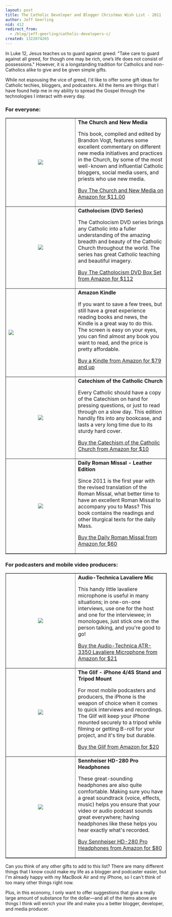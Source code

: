 ```yaml
---
layout: post
title: The Catholic Developer and Blogger Christmas Wish List - 2011
author: Jeff Geerling
nid: 412
redirect_from:
  - /blog/jeff-geerling/catholic-developers-c/
created: 1322074265
---
```

In Luke 12, Jesus teaches us to guard against greed: "Take care to guard against all greed, for though one may be rich, one’s life does not consist of possessions." However, it is a longstanding tradition for Catholics and non-Catholics alike to give and be given simple gifts.

While not espousing the vice of greed, I'd like to offer some gift ideas for Catholic techies, bloggers, and podcasters. All the items are things that I have found help me in my ability to spread the Gospel through the technologies I interact with every day.

<h3>For everyone:</h3>

<table style="width: 100%;" border="1" cellspacing="5" cellpadding="10">
<tbody>
<tr>
<td style="text-align: center; width: 200px;"><a href="http://www.amazon.com/gp/product/1592760333/ref=as_li_ss_il?ie=UTF8&amp;tag=httpwwwmidw06-20&amp;linkCode=as2&amp;camp=217145&amp;creative=399373&amp;creativeASIN=1592760333"><img src="http://ws.assoc-amazon.com/widgets/q?_encoding=UTF8&amp;Format=_SL160_&amp;ASIN=1592760333&amp;MarketPlace=US&amp;ID=AsinImage&amp;WS=1&amp;tag=httpwwwmidw06-20&amp;ServiceVersion=20070822" border="0" /></a><img src="http://www.assoc-amazon.com/e/ir?t=httpwwwmidw06-20&amp;l=as2&amp;o=1&amp;a=1592760333&amp;camp=217145&amp;creative=399373" alt="" width="1" height="1" border="0" style="border: none !important; margin: 0px !important;" /></td>
<td><strong>The Church and New Media</strong>

<strong></strong><strong></strong>This book, compiled and edited by Brandon Vogt, features some excellent commentary on different new media initiatives and practices in the Church, by some of the most well-known and influential Catholic bloggers, social media users, and priests who use new media.&nbsp;

<a href="http://www.amazon.com/gp/product/1592760333/ref=as_li_ss_tl?ie=UTF8&amp;tag=httpwwwmidw06-20&amp;linkCode=as2&amp;camp=217145&amp;creative=399373&amp;creativeASIN=1592760333">Buy The Church and New Media on Amazon for $11.00</a></td>
</tr>
<tr>
<td style="text-align: center; width: 200px;"><a href="http://www.amazon.com/gp/product/B005J6U77Q/ref=as_li_ss_il?ie=UTF8&amp;tag=httpwwwmidw06-20&amp;linkCode=as2&amp;camp=217145&amp;creative=399373&amp;creativeASIN=B005J6U77Q"><img src="http://ws.assoc-amazon.com/widgets/q?_encoding=UTF8&amp;Format=_SL160_&amp;ASIN=B005J6U77Q&amp;MarketPlace=US&amp;ID=AsinImage&amp;WS=1&amp;tag=httpwwwmidw06-20&amp;ServiceVersion=20070822" border="0" /></a><img src="http://www.assoc-amazon.com/e/ir?t=httpwwwmidw06-20&amp;l=as2&amp;o=1&amp;a=B005J6U77Q&amp;camp=217145&amp;creative=399373" alt="" width="1" height="1" border="0" style="border: none !important; margin: 0px !important;" /></td>
<td><strong>Catholocism (DVD Series)</strong>

<strong></strong>The Catholocism DVD series brings any Catholic into a fuller understanding of the amazing breadth and beauty of the Catholic Church throughout the world. The series has great Catholic teaching and beautiful imagery.

<a href="http://www.amazon.com/gp/product/B005J6U77Q/ref=as_li_ss_tl?ie=UTF8&amp;tag=httpwwwmidw06-20&amp;linkCode=as2&amp;camp=217145&amp;creative=399373&amp;creativeASIN=B005J6U77Q">Buy The Catholocism DVD Box Set from Amazon for $112</a></td>
</tr>
<tr>
<td style="text-align: center; width: 200px;"><a href="http://www.amazon.com/gp/product/B0051QVESA/ref=as_li_ss_il?ie=UTF8&amp;tag=httpwwwmidw06-20&amp;linkCode=as2&amp;camp=217145&amp;creative=399373&amp;creativeASIN=B0051QVESA"><img src="http://ws.assoc-amazon.com/widgets/q?_encoding=UTF8&amp;Format=_SL160_&amp;ASIN=B0051QVESA&amp;MarketPlace=US&amp;ID=AsinImage&amp;WS=1&amp;tag=httpwwwmidw06-20&amp;ServiceVersion=20070822" border="0" style="display: block; margin-left: auto; margin-right: auto;" /></a><img src="http://www.assoc-amazon.com/e/ir?t=httpwwwmidw06-20&amp;l=as2&amp;o=1&amp;a=B0051QVESA&amp;camp=217145&amp;creative=399373" alt="" width="1" height="1" border="0" style="border: none !important; margin: 0px !important;" /></td>
<td><strong>Amazon Kindle</strong>

<strong></strong>If you want to save a few trees, but still have a great experience reading books and news, the Kindle is a great way to do this. The screen is easy on your eyes, you can find almost any book you want to read, and the price is pretty affordable.

<a href="http://www.amazon.com/gp/product/B0051QVESA/ref=as_li_ss_tl?ie=UTF8&amp;tag=httpwwwmidw06-20&amp;linkCode=as2&amp;camp=217145&amp;creative=399373&amp;creativeASIN=B0051QVESA">Buy a Kindle from Amazon for $79 and up</a></td>
</tr>
<tr>
<td style="text-align: center; width: 200px;"><a href="http://www.amazon.com/gp/product/0385508190/ref=as_li_ss_il?ie=UTF8&amp;tag=httpwwwmidw06-20&amp;linkCode=as2&amp;camp=217145&amp;creative=399369&amp;creativeASIN=0385508190"><img src="http://ws.assoc-amazon.com/widgets/q?_encoding=UTF8&amp;Format=_SL160_&amp;ASIN=0385508190&amp;MarketPlace=US&amp;ID=AsinImage&amp;WS=1&amp;tag=httpwwwmidw06-20&amp;ServiceVersion=20070822" border="0" /></a><img src="http://www.assoc-amazon.com/e/ir?t=httpwwwmidw06-20&amp;l=as2&amp;o=1&amp;a=0385508190&amp;camp=217145&amp;creative=399369" alt="" width="1" height="1" border="0" style="border: none !important; margin: 0px !important;" /></td>
<td><strong>Catechism of the Catholic Church</strong>

<strong></strong><strong></strong>Every Catholic should have a copy of the Catechism on hand for pressing questions, or just to read through on a slow day. This edition handily fits into any bookcase, and lasts a very long time due to its sturdy hard cover.

<a href="http://www.amazon.com/gp/product/0385508190/ref=as_li_ss_tl?ie=UTF8&amp;tag=httpwwwmidw06-20&amp;linkCode=as2&amp;camp=217145&amp;creative=399369&amp;creativeASIN=0385508190">Buy the Catechism of the Catholic Church from Amazon for $10</a></td>
</tr>
<tr>
<td style="text-align: center; width: 200px;"><a href="http://www.amazon.com/gp/product/1612785093/ref=as_li_ss_il?ie=UTF8&amp;tag=httpwwwmidw06-20&amp;linkCode=as2&amp;camp=217145&amp;creative=399373&amp;creativeASIN=1612785093"><img src="http://ws.assoc-amazon.com/widgets/q?_encoding=UTF8&amp;Format=_SL160_&amp;ASIN=1612785093&amp;MarketPlace=US&amp;ID=AsinImage&amp;WS=1&amp;tag=httpwwwmidw06-20&amp;ServiceVersion=20070822" border="0" /></a><img src="http://www.assoc-amazon.com/e/ir?t=httpwwwmidw06-20&amp;l=as2&amp;o=1&amp;a=1612785093&amp;camp=217145&amp;creative=399373" alt="" width="1" height="1" border="0" style="border: none !important; margin: 0px !important;" /></td>
<td><strong>Daily Roman Missal - Leather Edition</strong>

<strong></strong>Since 2011 is the first year with the revised translation of the Roman Missal, what better time to have an excellent Roman Missal to accompany you to Mass? This book contains the readings and other liturgical texts for the daily Mass.

<a href="http://www.amazon.com/gp/product/1612785093/ref=as_li_ss_tl?ie=UTF8&amp;tag=httpwwwmidw06-20&amp;linkCode=as2&amp;camp=217145&amp;creative=399373&amp;creativeASIN=1612785093">Buy the Daily Roman Missal from Amazon for $60</a></td>
</tr>
</tbody></table>

<h3>For podcasters and mobile video producers:</h3>

<table style="width: 100%;" border="1" cellspacing="5" cellpadding="10">
<tbody>
<tr>
<td style="width: 200px; text-align: center;"><a href="http://www.amazon.com/gp/product/B002HJ9PTO/ref=as_li_ss_il?ie=UTF8&amp;tag=httpwwwmidw06-20&amp;linkCode=as2&amp;camp=217145&amp;creative=399369&amp;creativeASIN=B002HJ9PTO"><img src="http://ws.assoc-amazon.com/widgets/q?_encoding=UTF8&amp;Format=_SL160_&amp;ASIN=B002HJ9PTO&amp;MarketPlace=US&amp;ID=AsinImage&amp;WS=1&amp;tag=httpwwwmidw06-20&amp;ServiceVersion=20070822" border="0" /></a><img src="http://www.assoc-amazon.com/e/ir?t=httpwwwmidw06-20&amp;l=as2&amp;o=1&amp;a=B002HJ9PTO&amp;camp=217145&amp;creative=399369" alt="" width="1" height="1" border="0" style="border: none !important; margin: 0px !important;" /></td>
<td><strong>Audio-Technica Lavaliere Mic</strong>

<strong></strong><strong></strong>This handy little lavaliere microphone is useful in many situations; in one-on-one interviews, use one for the host and one for the interviewee; in monologues, just stick one on the person talking, and you're good to go!

<a href="http://www.amazon.com/gp/product/B002HJ9PTO/ref=as_li_ss_tl?ie=UTF8&amp;tag=httpwwwmidw06-20&amp;linkCode=as2&amp;camp=217145&amp;creative=399369&amp;creativeASIN=B002HJ9PTO">Buy the Audio-Technica ATR-3350 Lavaliere Microphone from Amazon for $21</a></td>
</tr>
<tr>
<td style="width: 200px; text-align: center;"><a href="http://www.amazon.com/gp/product/B0052G679K/ref=as_li_ss_il?ie=UTF8&amp;tag=httpwwwmidw06-20&amp;linkCode=as2&amp;camp=217145&amp;creative=399373&amp;creativeASIN=B0052G679K"><img src="http://ws.assoc-amazon.com/widgets/q?_encoding=UTF8&amp;Format=_SL160_&amp;ASIN=B0052G679K&amp;MarketPlace=US&amp;ID=AsinImage&amp;WS=1&amp;tag=httpwwwmidw06-20&amp;ServiceVersion=20070822" border="0" /></a><img src="http://www.assoc-amazon.com/e/ir?t=httpwwwmidw06-20&amp;l=as2&amp;o=1&amp;a=B0052G679K&amp;camp=217145&amp;creative=399373" alt="" width="1" height="1" border="0" style="border: none !important; margin: 0px !important;" /></td>
<td><strong>The Glif - iPhone 4/4S Stand and Tripod Mount</strong>

<strong></strong><strong></strong>For most mobile podcasters and producers, the iPhone is the weapon of choice when it comes to quick interviews and recordings. The Glif will keep your iPhone mounted securely to a tripod while filming or getting B-roll for your project, and it's tiny but durable.

<a href="http://www.amazon.com/gp/product/B0052G679K/ref=as_li_ss_tl?ie=UTF8&amp;tag=httpwwwmidw06-20&amp;linkCode=as2&amp;camp=217145&amp;creative=399373&amp;creativeASIN=B0052G679K">Buy the Glif from Amazon for $20</a></td>
</tr>
<tr>
<td style="width: 200px; text-align: center;"><a href="http://www.amazon.com/gp/product/B000065BPB/ref=as_li_ss_il?ie=UTF8&amp;tag=httpwwwmidw06-20&amp;linkCode=as2&amp;camp=217145&amp;creative=399369&amp;creativeASIN=B000065BPB"><img src="http://ws.assoc-amazon.com/widgets/q?_encoding=UTF8&amp;Format=_SL160_&amp;ASIN=B000065BPB&amp;MarketPlace=US&amp;ID=AsinImage&amp;WS=1&amp;tag=httpwwwmidw06-20&amp;ServiceVersion=20070822" border="0" /></a><img src="http://www.assoc-amazon.com/e/ir?t=httpwwwmidw06-20&amp;l=as2&amp;o=1&amp;a=B000065BPB&amp;camp=217145&amp;creative=399369" alt="" width="1" height="1" border="0" style="border: none !important; margin: 0px !important;" /></td>
<td><strong>Sennheiser HD-280 Pro Headphones</strong>

<strong></strong><strong></strong>These great-sounding headphones are also quite comfortable. Making sure you have a great soundtrack (voice, effects, music) helps you ensure that your video or audio podcast sounds great everywhere; having headphones like these helps you hear exactly what's recorded.

<a href="http://www.amazon.com/gp/product/B000065BPB/ref=as_li_ss_tl?ie=UTF8&amp;tag=httpwwwmidw06-20&amp;linkCode=as2&amp;camp=217145&amp;creative=399369&amp;creativeASIN=B000065BPB">Buy Sennheiser HD-280 Pro Headphones from Amazon for $80</a></td>
</tr>
</tbody></table>

Can you think of any other gifts to add to this list? There are many different things that I know could make my life as a blogger and podcaster easier, but I'm already happy with my MacBook Air and my iPhone, so I can't think of too many other things right now.

Plus, in this economy, I only want to offer suggestions that give a really large amount of substance for the dollar—and all of the items above are things I think will enrich your life and make you a better blogger, developer, and media producer.
